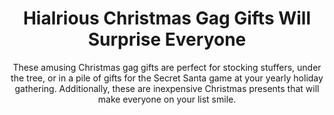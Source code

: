 ---
layout: post
title: Hialrious Christmas Gag Gifts Will Surprise Everyone
subtitle: These amusing Christmas gag gifts are perfect for stocking stuffers, under the tree, or in a pile of gifts for the Secret Santa game at your yearly holiday gathering. Additionally, these are inexpensive Christmas presents that will make everyone on your list smile.
header-img: "img/post/2023/09/copied/medium_Christmas_gag_gifts_4fd7822892.jpg"
header-style: text
permalink: "/christmas-gag-gifts/"
catalog: true
tags:
  - Recipients 
  - Men
---  